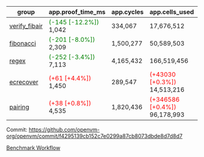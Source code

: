 | group | app.proof_time_ms | app.cycles | app.cells_used | leaf.proof_time_ms | leaf.cycles | leaf.cells_used |
| -- | -- | -- | -- | -- | -- | -- |
| [verify_fibair](https://github.com/openvm-org/openvm/blob/benchmark-results/benchmarks-pr/1701/verify_fibair-f4295139cb152c7e0299a87cb8073dbde8d7d8d7.md) |<span style='color: green'>(-145 [-12.2%])</span> 1,042 |  334,067 |  17,676,512 |- | - | - |
| [fibonacci](https://github.com/openvm-org/openvm/blob/benchmark-results/benchmarks-pr/1701/fibonacci-f4295139cb152c7e0299a87cb8073dbde8d7d8d7.md) |<span style='color: green'>(-201 [-8.0%])</span> 2,309 |  1,500,277 |  50,589,503 |- | - | - |
| [regex](https://github.com/openvm-org/openvm/blob/benchmark-results/benchmarks-pr/1701/regex-f4295139cb152c7e0299a87cb8073dbde8d7d8d7.md) |<span style='color: green'>(-252 [-3.4%])</span> 7,113 |  4,165,432 |  166,519,456 |- | - | - |
| [ecrecover](https://github.com/openvm-org/openvm/blob/benchmark-results/benchmarks-pr/1701/ecrecover-f4295139cb152c7e0299a87cb8073dbde8d7d8d7.md) |<span style='color: red'>(+61 [+4.4%])</span> 1,450 |  289,547 | <span style='color: red'>(+43030 [+0.3%])</span> 14,513,216 |- | - | - |
| [pairing](https://github.com/openvm-org/openvm/blob/benchmark-results/benchmarks-pr/1701/pairing-f4295139cb152c7e0299a87cb8073dbde8d7d8d7.md) |<span style='color: red'>(+38 [+0.8%])</span> 4,535 |  1,820,436 | <span style='color: red'>(+346586 [+0.4%])</span> 96,178,993 |- | - | - |


Commit: https://github.com/openvm-org/openvm/commit/f4295139cb152c7e0299a87cb8073dbde8d7d8d7

[Benchmark Workflow](https://github.com/openvm-org/openvm/actions/runs/15394923498)
